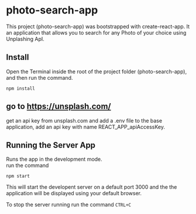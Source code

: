 # photo-search-app

This project (photo-search-app) was bootstrapped with create-react-app. It an application that allows you to search for any Photo of your choice using Unplashing ApI.

## Install

Open the Terminal inside the root of the project folder (photo-search-app), and then run the command.

```
npm install
```

## go to https://unsplash.com/ 
get an api key from unsplash.com and add a .env file to the base application, add an api key with name REACT_APP_apiAccessKey.


## Running the Server App

Runs the app in the development mode.<br />
run the command

```
npm start
```

This will start the developent server on a default port 3000 and the the application will be displayed using your default browser.

To stop the server running run the command `CTRL+C`
